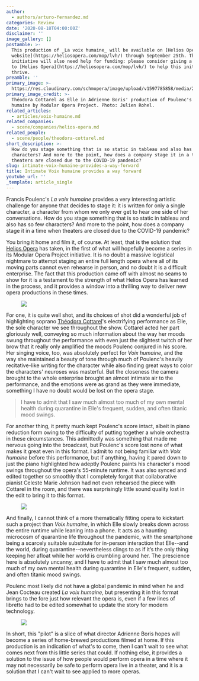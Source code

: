 ```yaml
---
author:
  - authors/arturo-fernandez.md
categories: Review
date: '2020-08-18T04:00:00Z'
disclaimer: ''
image_gallery: []
postamble: >-
  This production of _La voix humaine_ will be available on [Helios Opera’s
  website](https://heliosopera.com/mop/lvh/) through September 25th. The
  initiative will also need help for funding: please consider giving a donation
  to [Helios Opera](https://heliosopera.com/mop/lvh/) to help this initiative
  thrive.
preamble: ''
primary_image: >-
  https://res.cloudinary.com/schmopera/image/upload/v1597785858/media/2020/08/sqHO-Voixhumaine_hpieya.png
primary_image_credit: >-
  Théodora Cottarel as Elle in Adrienne Boris' production of Poulenc's La voix
  humaine by Modular Opera Project. Photo: Julien Rohel. 
related_articles:
  - articles/voix-humaine.md
related_companies:
  - scene/companies/helios-opera.md
related_people:
  - scene/people/theodora-cottarel.md
short_description: >-
  How do you stage something that is so static in tableau and also has so few
  characters? And more to the point, how does a company stage it in a time when
  theaters are closed due to the COVID-19 pandemic?
slug: intimate-voix-humaine-provides-a-way-forward
title: Intimate Voix humaine provides a way forward
youtube_url: ''
_template: article_single
---
```


Francis Poulenc's _La voix humaine_ provides a very interesting artistic challenge for anyone that decides to stage it: it is written for only a single character, a character from whom we only ever get to hear one side of her conversations. How do you stage something that is so static in tableau and also has so few characters? And more to the point, how does a company stage it in a time when theaters are closed due to the COVID-19 pandemic?

You bring it home and film it, of course. At least, that is the solution that [Helios Opera](/scene/companies/helios-opera/) has taken, in the first of what will hopefully become a series in its Modular Opera Project initiative. It is no doubt a massive logistical nightmare to attempt staging an entire full length opera where all of its moving parts cannot even rehearse in person, and no doubt it is a difficult enterprise. The fact that this production came off with almost no seams to show for it is a testament to the strength of what Helios Opera has learned in the process, and it provides a window into a thrilling way to deliver new opera productions in these times.

<figure data-type="image">

![](https://res.cloudinary.com/schmopera/image/upload/v1597785871/media/2020/08/HO-Voixhumaine-1_t74a8m.png)

</figure>

For one, it is quite well shot, and its choices of shot did a wonderful job of highlighting soprano [Théodora Cottarel](/scene/people/theodora-cottarel/)'s electrifying performance as Elle, the sole character we see throughout the show. Cottarel acted her part gloriously well, conveying so much information about the way her moods swung throughout the performance with even just the slightest twitch of her brow that it really only amplified the moods Poulenc conjured in his score. Her singing voice, too, was absolutely perfect for _Voix humaine_, and the way she maintained a beauty of tone through much of Poulenc's heavily recitative-like writing for the character while also finding great ways to color the characters' neuroses was masterful. But the closeness the camera brought to the whole enterprise brought an almost intimate air to the performance, and the emotions were as grand as they were immediate, something I have no doubt would be lost on the opera stage.

> I have to admit that I saw much almost too much of my own mental health during quarantine in Elle's frequent, sudden, and often titanic mood swings.

For another thing, it pretty much kept Poulenc's score intact, albeit in piano reduction form owing to the difficulty of putting together a whole orchestra in these circumstances. This admittedly was something that made me nervous going into the broadcast, but Poulenc's score lost none of what makes it great even in this format. I admit to not being familiar with _Voix humaine_ before this performance, but if anything, having it pared down to just the piano highlighted how adeptly Poulenc paints his character's mood swings throughout the opera's 55-minute runtime. It was also synced and edited together so smoothly that I completely forgot that collaborative pianist Celeste Marie Johnson had not even rehearsed the piece with Cottarel in the room, and there was surprisingly little sound quality lost in the edit to bring it to this format.

<figure data-type="image">

![](https://res.cloudinary.com/schmopera/image/upload/v1597785890/media/2020/08/HO-Voixhumaine-3_vzpxxp.png)

</figure>

And finally, I cannot think of a more thematically fitting opera to kickstart such a project than _Voix humaine_, in which Elle slowly breaks down across the entire runtime while leaning into a phone. It acts as a haunting microcosm of quarantine life throughout the pandemic, with the smartphone being a scarcely suitable substitute for in-person interaction that Elle--and the world, during quarantine--nevertheless clings to as if it’s the only thing keeping her afloat while her world is crumbling around her. The prescience here is absolutely uncanny, and I have to admit that I saw much almost too much of my own mental health during quarantine in Elle's frequent, sudden, and often titanic mood swings.

Poulenc most likely did not have a global pandemic in mind when he and Jean Cocteau created _La voix humaine_, but presenting it in this format brings to the fore just how relevant the opera is, even if a few lines of libretto had to be edited somewhat to update the story for modern technology.

<figure data-type="image">

![](https://res.cloudinary.com/schmopera/image/upload/v1597785904/media/2020/08/HO-Voixhumaine-4_oocgzc.png)

</figure>

In short, this "pilot" is a slice of what director Adrienne Boris hopes will become a series of home-brewed productions filmed at home. If this production is an indication of what's to come, then I can't wait to see what comes next from this little series that could. If nothing else, it provides a solution to the issue of how people would perform opera in a time where it may not necessarily be safe to perform opera live in a theater, and it is a solution that  I can't wait to see applied to more operas.
